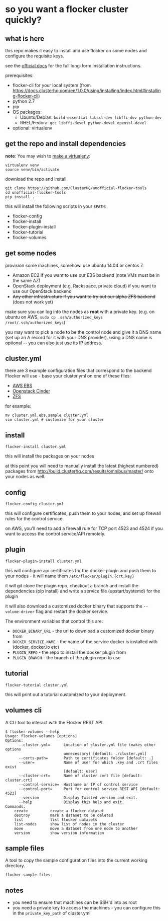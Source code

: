 # so you want a flocker cluster quickly?

## what is here

this repo makes it easy to install and use flocker on some nodes and configure the requisite keys.

see the [official docs](https://docs.clusterhq.com/en/1.0.0/using/installing/index.html) for the full long-form installation instructions.

prerequisites:

* flocker-cli for your local system (from https://docs.clusterhq.com/en/1.0.0/using/installing/index.html#installing-flocker-cli)
* python 2.7
* pip
* OS packages:
  * Ubuntu/Debian: `build-essential libssl-dev libffi-dev python-dev`
  * RHEL/Fedora: `gcc libffi-devel python-devel openssl-devel`
* optional: virtualenv

## get the repo and install dependencies

**note**: You may wish to [make a virtualenv](http://docs.python-guide.org/en/latest/dev/virtualenvs/):

```
virtualenv venv
source venv/bin/activate
```

download the repo and install

```
git clone https://github.com/ClusterHQ/unofficial-flocker-tools
cd unofficial-flocker-tools
pip install .
```

this will install the following scripts in your `$PATH`:

* flocker-config
* flocker-install
* flocker-plugin-install
* flocker-tutorial
* flocker-volumes

## get some nodes

provision some machines, somehow. use ubuntu 14.04 or centos 7.

* Amazon EC2 if you want to use our EBS backend (note VMs must be in the same AZ)
* OpenStack deployment (e.g. Rackspace, private cloud) if you want to use our OpenStack backend
* ~~Any other infrastructure if you want to try out our alpha ZFS backend~~ (does not work yet)

make sure you can log into the nodes as **root** with a private key. (e.g. on ubuntu on AWS, `sudo cp .ssh/authorized_keys /root/.ssh/authorized_keys`)

you may want to pick a node to be the control node and give it a DNS name (set up an A record for it with your DNS provider). using a DNS name is optional -- you can also just use its IP address.

## cluster.yml

there are 3 example configuration files that correspond to the backend Flocker will use - base your cluster.yml on one of these files:

 * [AWS EBS](cluster.yml.ebs.sample)
 * [Openstack Cinder](cluster.yml.openstack.sample)
 * [ZFS](cluster.yml.zfs.sample)

for example:

```
mv cluster.yml.ebs.sample cluster.yml
vim cluster.yml # customize for your cluster
```

## install

```
flocker-install cluster.yml
```

this will install the packages on your nodes

at this point you will need to manually install the latest (highest numbered) packages from http://build.clusterhq.com/results/omnibus/master/ onto your nodes as well.


## config

```
flocker-config cluster.yml
```

this will configure certificates, push them to your nodes, and set up firewall rules for the control service

on AWS, you'll need to add a firewall rule for TCP port 4523 and 4524 if you want to access the control service/API remotely.

## plugin

```
flocker-plugin-install cluster.yml
```

this will configure api certificates for the docker-plugin and push them to your nodes - it will name them `/etc/flocker/plugin.{crt,key}`

it will git clone the plugin repo, checkout a branch and install the dependencies (pip install) and write a service file (upstart/systemd) for the plugin

it will also download a customized docker binary that supports the `--volume-driver` flag and restart the docker service.

The environment variables that control this are:

 * `DOCKER_BINARY_URL` - the url to download a customized docker binary from
 * `DOCKER_SERVICE_NAME` - the name of the service docker is installed with (docker, docker.io etc)
 * `PLUGIN_REPO` - the repo to install the docker plugin from
 * `PLUGIN_BRANCH` - the branch of the plugin repo to use

## tutorial

```
flocker-tutorial cluster.yml
```

this will print out a tutorial customized to your deployment.

## volumes cli

A CLI tool to interact with the Flocker REST API.

```
$ flocker-volumes --help
Usage: flocker-volumes [options]
Options:
      --cluster-yml=      Location of cluster.yml file (makes other options
                          unnecessary) [default: ./cluster.yml]
      --certs-path=       Path to certificates folder [default: .]
      --user=             Name of user for which .key and .crt files exist
                          [default: user]
      --cluster-crt=      Name of cluster cert file [default: cluster.crt]
      --control-service=  Hostname or IP of control service
      --control-port=     Port for control service REST API [default: 4523]
      --version           Display Twisted version and exit.
      --help              Display this help and exit.
Commands:
    create          create a flocker dataset
    destroy         mark a dataset to be deleted
    list            list flocker datasets
    list-nodes      show list of nodes in the cluster
    move            move a dataset from one node to another
    version         show version information
```

## sample files

A tool to copy the sample configuration files into the current working directory.

```
flocker-sample-files
```

## notes

* you need to ensure that machines can be SSH'd into as root
* you need a private key to access the machines - you can configure this in the `private_key_path` of cluster.yml
